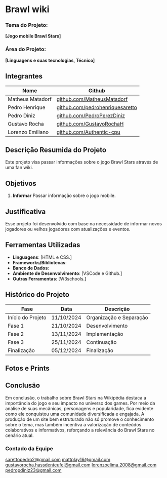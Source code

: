 # Brawl wiki
### Tema do Projeto:
**[Jogo mobile Brawl Stars]**

### Área do Projeto:
**[Linguagens e suas tecnologias, Técnico]**

## Integrantes
| Nome              | Github                                                                     |
|-------------------|----------------------------------------------------------------------------|
| Matheus Matsdorf  | [github.com/MatheusMatsdorf](https://github.com/MatheusMatsdorf)           |
| Pedro Henrique    | [github.com/pedrohenriquesaretto](https://github.com/pedrohenriquesaretto) |
| Pedro Diniz       | [github.com/PedroPerezDiniz](https://github.com/PedroPerezDiniz)           |
| Gustavo Rocha     | [github.com/GustavoRochaH](https://github.com/GustavoRochaH)               |
| Lorenzo Emiliano  | [github.com/Authentic-cpu](https://github.com/Authentic-cpu)               |

## Descrição Resumida do Projeto
Este projeto visa passar informações sobre o jogo Brawl Stars através de uma fan wiki.

## Objetivos
1. **Informar** Passar informação sobre o jogo mobile.

   
## Justificativa
Esse projeto foi desenvolvido com base na necessidade de informar novos jogadores ou velhos jogadores com atualizações e eventos.

## Ferramentas Utilizadas
- **Linguagens**: [HTML e CSS.]
- **Frameworks/Bibliotecas**:
- **Banco de Dados**:
- **Ambiente de Desenvolvimento**: [VSCode e Github.]
- **Outras Ferramentas**: [W3schools.]

  
## Histórico do Projeto
| Fase              | Data          | Descrição                |
|-------------------|---------------|--------------------------|
| Início do Projeto |  11/10/2024   | Organização e Separação  |
| Fase 1            |  21/10/2024   | Desenvolvimento          |
| Fase 2            |  13/11/2024   | Implementação            |
| Fase 3            |  25/11/2024   | Continuação              |
| Finalização       |  05/12/2024   | Finalização              |

## Fotos e Prints



 ## Conclusão
Em conclusão, o trabalho sobre Brawl Stars na Wikipédia destaca a importância do jogo e seu impacto no universo dos games. Por meio da análise de suas mecânicas, personagens e popularidade, fica evidente como ele conquistou uma comunidade diversificada e engajada. A produção de um site bem estruturado não só promove o conhecimento sobre o tema, mas também incentiva a valorização de conteúdos colaborativos e informativos, reforçando a relevância do Brawl Stars no cenário atual.

 ### Contado da Equipe

 sarettopedro2@gmail.com
 mattplay16@gmail.com
 gustavorocha.hassdenteufel@gmail.com
 lorenzoelima.2008@gmail.com
 pedropdiniz23@gmail.com
 
